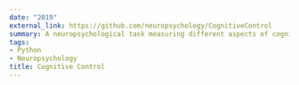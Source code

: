 ```yaml
---
date: "2019"
external_link: https://github.com/neuropsychology/CognitiveControl
summary: A neuropsychological task measuring different aspects of cognitive control (processing speed, inhibition, conflict resolution...)
tags:
- Python
- Neuropsychology
title: Cognitive Control
---
```

